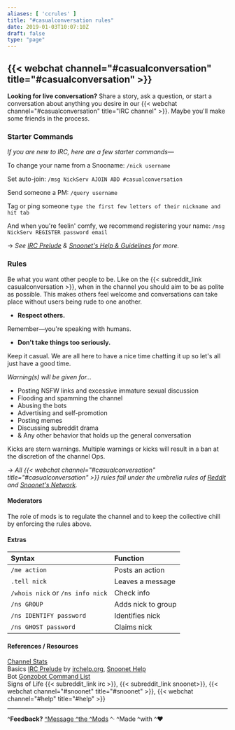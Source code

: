 ```yaml
---
aliases: [ 'ccrules' ]
title: "#casualconversation rules"
date: 2019-01-03T10:07:10Z
draft: false
type: "page"
---
```


## {{< webchat channel="#casualconversation" title="#casualconversation" >}}
**Looking for live conversation?** Share a story, ask a question, or start a conversation about anything you desire in our {{< webchat channel="#casualconversation" title="IRC channel" >}}. Maybe you'll make some friends in the process.

### Starter Commands 
*If you are new to IRC, here are a few starter commands*—  

To change your name from a Snooname: `/nick username`
    
Set auto-join: `/msg NickServ AJOIN ADD #casualconversation`

Send someone a PM:  `/query username`

Tag or ping someone `type the first few letters of their nickname and hit tab`

And when you're feelin' comfy, we recommend registering your name: `/msg NickServ REGISTER password email`

→ *See [IRC Prelude](http://www.irchelp.org/irchelp/new2irc.html) & [Snoonet's Help & Guidelines](/help) for more.*

### Rules
Be what you want other people to be. Like on the {{< subreddit_link casualconversation >}}, when in the channel you should aim to be as polite as possible. This makes others feel welcome and conversations can take place without users being rude to one another.

* **Respect others.**  

Remember—you're speaking with humans.


*  **Don't take things too seriously.**  

Keep it casual. We are all here to have a nice time chatting it up so let's all just have a good time.


*Warning(s) will be given for…*  

* Posting NSFW links and excessive immature sexual discussion
* Flooding and spamming the channel
* Abusing the bots
* Advertising and self-promotion
* Posting memes
* Discussing subreddit drama
* & Any other behavior that holds up the general conversation

Kicks are stern warnings. Multiple warnings or kicks will result in a ban at the discretion of the channel Ops.

→  *All {{< webchat channel="#casualconversation" title="#casualconversation" >}} rules fall under the umbrella rules of [Reddit](https://www.reddit.com/rules) and [Snoonet's Network](/rules).*

#### **Moderators**
The role of mods is to regulate the channel and to keep the collective chill by enforcing the rules above.

#### Extras
Syntax | Function
:---|:--- 
`/me action` | Posts an action
`.tell nick` | Leaves a message
`/whois nick` or `/ns info nick` | Check info
`/ns GROUP` | Adds nick to group
`/ns IDENTIFY password` | Identifies nick
`/ns GHOST password` | Claims nick

#### References  / Resources
[Channel Stats](https://chanstats.snoonet.org/%23casualconversation.html)  
Basics [IRC Prelude](http://www.irchelp.org/irchelp/new2irc.html) by [irchelp.org](http://www.irchelp.org/), [Snoonet Help](/help)  
Bot [Gonzobot Command List](http://saxton.edwardslabs.com/)  
Signs of Life {{< subreddit_link irc >}}, {{< subreddit_link snoonet>}}, {{< webchat channel="#snoonet" title="#snoonet" >}}, {{< webchat channel="#help" title="#help" >}}
__________________
^**Feedback?** [^Message ^the ^Mods](https://www.reddit.com/message/compose?to=%2Fr%2FCasualConversation) ^·    ^Made ^with ^♥

